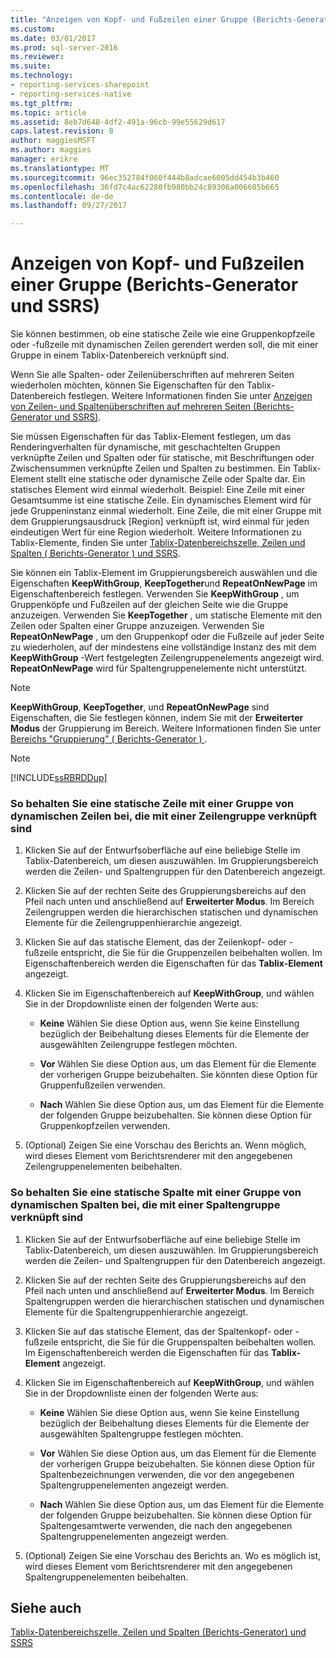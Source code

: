 ```yaml
---
title: "Anzeigen von Kopf- und Fußzeilen einer Gruppe (Berichts-Generator und SSRS) | Microsoft Docs"
ms.custom: 
ms.date: 03/01/2017
ms.prod: sql-server-2016
ms.reviewer: 
ms.suite: 
ms.technology:
- reporting-services-sharepoint
- reporting-services-native
ms.tgt_pltfrm: 
ms.topic: article
ms.assetid: 8eb7d648-4df2-491a-96cb-99e55629d617
caps.latest.revision: 8
author: maggiesMSFT
ms.author: maggies
manager: erikre
ms.translationtype: MT
ms.sourcegitcommit: 96ec352784f060f444b8adcae6005dd454b3b460
ms.openlocfilehash: 36fd7c4ac62280fb980bb24c89306a006605b665
ms.contentlocale: de-de
ms.lasthandoff: 09/27/2017

---
```

# <a name="display-headers-and-footers-with-a-group-report-builder-and-ssrs"></a>Anzeigen von Kopf- und Fußzeilen einer Gruppe (Berichts-Generator und SSRS)
  Sie können bestimmen, ob eine statische Zeile wie eine Gruppenkopfzeile oder -fußzeile mit dynamischen Zeilen gerendert werden soll, die mit einer Gruppe in einem Tablix-Datenbereich verknüpft sind.  
  
 Wenn Sie alle Spalten- oder Zeilenüberschriften auf mehreren Seiten wiederholen möchten, können Sie Eigenschaften für den Tablix-Datenbereich festlegen. Weitere Informationen finden Sie unter [Anzeigen von Zeilen- und Spaltenüberschriften auf mehreren Seiten (Berichts-Generator und SSRS)](display-row-and-column-headers-on-multiple-pages-report-builder-and-ssrs.md).  
  
 Sie müssen Eigenschaften für das Tablix-Element festlegen, um das Renderingverhalten für dynamische, mit geschachtelten Gruppen verknüpfte Zeilen und Spalten oder für statische, mit Beschriftungen oder Zwischensummen verknüpfte Zeilen und Spalten zu bestimmen. Ein Tablix-Element stellt eine statische oder dynamische Zeile oder Spalte dar. Ein statisches Element wird einmal wiederholt. Beispiel: Eine Zeile mit einer Gesamtsumme ist eine statische Zeile. Ein dynamisches Element wird für jede Gruppeninstanz einmal wiederholt. Eine Zeile, die mit einer Gruppe mit dem Gruppierungsausdruck [Region] verknüpft ist, wird einmal für jeden eindeutigen Wert für eine Region wiederholt. Weitere Informationen zu Tablix-Elemente, finden Sie unter [Tablix-Datenbereichszelle, Zeilen und Spalten &#40; Berichts-Generator &#41; und SSRS](../../reporting-services/report-design/tablix-data-region-cells-rows-and-columns-report-builder-and-ssrs.md).  
  
 Sie können ein Tablix-Element im Gruppierungsbereich auswählen und die Eigenschaften **KeepWithGroup**, **KeepTogether**und **RepeatOnNewPage** im Eigenschaftenbereich festlegen. Verwenden Sie **KeepWithGroup** , um Gruppenköpfe und Fußzeilen auf der gleichen Seite wie die Gruppe anzuzeigen. Verwenden Sie **KeepTogether** , um statische Elemente mit den Zeilen oder Spalten einer Gruppe anzuzeigen. Verwenden Sie **RepeatOnNewPage** , um den Gruppenkopf oder die Fußzeile auf jeder Seite zu wiederholen, auf der mindestens eine vollständige Instanz des mit dem **KeepWithGroup** -Wert festgelegten Zeilengruppenelements angezeigt wird. **RepeatOnNewPage** wird für Spaltengruppenelemente nicht unterstützt.  
  
> [!NOTE]  
>  **KeepWithGroup**, **KeepTogether**, und **RepeatOnNewPage** sind Eigenschaften, die Sie festlegen können, indem Sie mit der **Erweiterter Modus** der Gruppierung im Bereich. Weitere Informationen finden Sie unter [Bereichs "Gruppierung" &#40; Berichts-Generator &#41; ](../../reporting-services/report-design/grouping-pane-report-builder.md).  
  
> [!NOTE]  
>  [!INCLUDE[ssRBRDDup](../../includes/ssrbrddup-md.md)]  
  
### <a name="to-keep-a-static-row-with-a-set-of-dynamic-rows-associated-with-a-row-group"></a>So behalten Sie eine statische Zeile mit einer Gruppe von dynamischen Zeilen bei, die mit einer Zeilengruppe verknüpft sind  
  
1.  Klicken Sie auf der Entwurfsoberfläche auf eine beliebige Stelle im Tablix-Datenbereich, um diesen auszuwählen. Im Gruppierungsbereich werden die Zeilen- und Spaltengruppen für den Datenbereich angezeigt.  
  
2.  Klicken Sie auf der rechten Seite des Gruppierungsbereichs auf den Pfeil nach unten und anschließend auf **Erweiterter Modus**. Im Bereich Zeilengruppen werden die hierarchischen statischen und dynamischen Elemente für die Zeilengruppenhierarchie angezeigt.  
  
3.  Klicken Sie auf das statische Element, das der Zeilenkopf- oder -fußzeile entspricht, die Sie für die Gruppenzeilen beibehalten wollen. Im Eigenschaftenbereich werden die Eigenschaften für das **Tablix-Element** angezeigt.  
  
4.  Klicken Sie im Eigenschaftenbereich auf **KeepWithGroup**, und wählen Sie in der Dropdownliste einen der folgenden Werte aus:  
  
    -   **Keine** Wählen Sie diese Option aus, wenn Sie keine Einstellung bezüglich der Beibehaltung dieses Elements für die Elemente der ausgewählten Zeilengruppe festlegen möchten.  
  
    -   **Vor** Wählen Sie diese Option aus, um das Element für die Elemente der vorherigen Gruppe beizubehalten. Sie könnten diese Option für Gruppenfußzeilen verwenden.  
  
    -   **Nach** Wählen Sie diese Option aus, um das Element für die Elemente der folgenden Gruppe beizubehalten. Sie können diese Option für Gruppenkopfzeilen verwenden.  
  
5.  (Optional) Zeigen Sie eine Vorschau des Berichts an. Wenn möglich, wird dieses Element vom Berichtsrenderer mit den angegebenen Zeilengruppenelementen beibehalten.  
  
### <a name="to-keep-a-static-column-with-a-set-of-dynamic-columns-associated-with-a-column-group"></a>So behalten Sie eine statische Spalte mit einer Gruppe von dynamischen Spalten bei, die mit einer Spaltengruppe verknüpft sind  
  
1.  Klicken Sie auf der Entwurfsoberfläche auf eine beliebige Stelle im Tablix-Datenbereich, um diesen auszuwählen. Im Gruppierungsbereich werden die Zeilen- und Spaltengruppen für den Datenbereich angezeigt.  
  
2.  Klicken Sie auf der rechten Seite des Gruppierungsbereichs auf den Pfeil nach unten und anschließend auf **Erweiterter Modus**. Im Bereich Spaltengruppen werden die hierarchischen statischen und dynamischen Elemente für die Spaltengruppenhierarchie angezeigt.  
  
3.  Klicken Sie auf das statische Element, das der Spaltenkopf- oder -fußzeile entspricht, die Sie für die Gruppenspalten beibehalten wollen. Im Eigenschaftenbereich werden die Eigenschaften für das **Tablix-Element** angezeigt.  
  
4.  Klicken Sie im Eigenschaftenbereich auf **KeepWithGroup**, und wählen Sie in der Dropdownliste einen der folgenden Werte aus:  
  
    -   **Keine** Wählen Sie diese Option aus, wenn Sie keine Einstellung bezüglich der Beibehaltung dieses Elements für die Elemente der ausgewählten Spaltengruppe festlegen möchten.  
  
    -   **Vor** Wählen Sie diese Option aus, um das Element für die Elemente der vorherigen Gruppe beizubehalten. Sie können diese Option für Spaltenbezeichnungen verwenden, die vor den angegebenen Spaltengruppenelementen angezeigt werden.  
  
    -   **Nach** Wählen Sie diese Option aus, um das Element für die Elemente der folgenden Gruppe beizubehalten. Sie können diese Option für Spaltengesamtwerte verwenden, die nach den angegebenen Spaltengruppenelementen angezeigt werden.  
  
5.  (Optional) Zeigen Sie eine Vorschau des Berichts an. Wo es möglich ist, wird dieses Element vom Berichtsrenderer mit den angegebenen Spaltengruppenelementen beibehalten.  
  
## <a name="see-also"></a>Siehe auch  
 [Tablix-Datenbereichszelle, Zeilen und Spalten (Berichts-Generator) und SSRS](tablix-data-region-report-builder-and-ssrs.md)   
 
  
  
